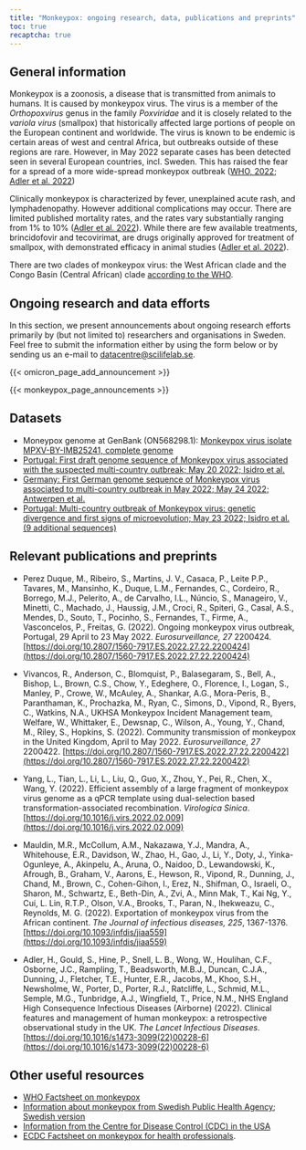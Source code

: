 ```yaml
---
title: "Monkeypox: ongoing research, data, publications and preprints"
toc: true
recaptcha: true
---
```


## General information

Monkeypox is a zoonosis, a disease that is transmitted from animals to humans. It is caused by monkeypox virus. The virus is a member of the *Orthopoxvirus* genus in the family *Poxviridae* and it is closely related to the *variola virus* (smallpox) that historically affected large portions of people on the European continent and worldwide. The virus is known to be endemic is certain areas of west and central Africa, but outbreaks outside of these regions are rare. However, in May 2022 separate cases has been detected seen in several European countries, incl. Sweden. This has raised the fear for a spread of a more wide-spread monkeypox outbreak ([WHO, 2022](https://www.who.int/health-topics/monkeypox#tab=tab_1); [Adler et al. 2022](https://doi.org/10.1016/s1473-3099(22)00228-6))

Clinically monkeypox is characterized by fever, unexplained acute rash, and lymphadenopathy. However additional complications may occur. There are limited published mortality rates, and the rates vary substantially ranging from 1% to 10% ([Adler et al. 2022](https://doi.org/10.1016/s1473-3099(22)00228-6)). While there are few available treatments,  brincidofovir and tecovirimat, are drugs originally approved for treatment of smallpox, with demonstrated efficacy in animal studies ([Adler et al. 2022](https://doi.org/10.1016/s1473-3099(22)00228-6)).

There are two clades of monkeypox virus: the West African clade and the Congo Basin (Central African) clade [according to the WHO](https://www.who.int/emergencies/disease-outbreak-news/item/2022-DON385).

## Ongoing research and data efforts

In this section, we present announcements about ongoing research efforts primarily by (but not limited to) researchers and organisations in Sweden. Feel free to submit the information either by using the form below or by sending us an e-mail to datacentre@scilifelab.se.

{{< omicron_page_add_announcement >}}

{{< monkeypox_page_announcements >}}

## Datasets

- Moneypox genome at GenBank (ON568298.1): [Monkeypox virus isolate MPXV-BY-IMB25241, complete genome](https://www.ncbi.nlm.nih.gov/nuccore/ON568298)
- [Portugal: First draft genome sequence of Monkeypox virus associated with the suspected multi-country outbreak; May 20 2022; Isidro et al.](https://virological.org/t/first-draft-genome-sequence-of-monkeypox-virus-associated-with-the-suspected-multi-country-outbreak-may-2022-confirmed-case-in-portugal/799)
- [Germany: First German genome sequence of Monkeypox virus associated to multi-country outbreak in May 2022; May 24 2022; Antwerpen et al.](https://virological.org/t/first-german-genome-sequence-of-monkeypox-virus-associated-to-multi-country-outbreak-in-may-2022/812)
- [Portugal: Multi-country outbreak of Monkeypox virus: genetic divergence and first signs of microevolution; May 23 2022; Isidro et al. (9 additional sequences)](https://virological.org/t/multi-country-outbreak-of-monkeypox-virus-genetic-divergence-and-first-signs-of-microevolution/806)

## Relevant publications and preprints

-  Perez Duque, M., Ribeiro, S., Martins, J. V., Casaca, P., Leite P.P., Tavares, M., Mansinho, K., Duque, L.M., Fernandes, C., Cordeiro, R., Borrego, M.J., Pelerito, A., de Carvalho, I.L., Núncio, S., Manageiro, V., Minetti, C., Machado, J., Haussig, J.M., Croci, R., Spiteri, G., Casal, A.S., Mendes, D., Souto, T., Pocinho, S., Fernandes, T., Firme, A., Vasconcelos, P., Freitas, G. (2022). Ongoing monkeypox virus outbreak, Portugal, 29 April to 23 May 2022. *Eurosurveillance, 27* 2200424. [https://doi.org/10.2807/1560-7917.ES.2022.27.22.2200424](https://doi.org/10.2807/1560-7917.ES.2022.27.22.2200424)

- Vivancos, R., Anderson, C., Blomquist, P., Balasegaram, S., Bell, A., Bishop, L., Brown, C.S., Chow, Y., Edeghere, O., Florence, I., Logan, S., Manley, P., Crowe, W., McAuley, A., Shankar, A.G., Mora-Peris, B., Paranthaman, K., Prochazka, M., Ryan, C., Simons, D., Vipond, R., Byers, C., Watkins, N.A., UKHSA Monkeypox Incident Management team, Welfare, W., Whittaker, E., Dewsnap, C., Wilson, A., Young, Y., Chand, M., Riley, S., Hopkins, S. (2022). Community transmission of monkeypox in the United Kingdom, April to May 2022. *Eurosurveillance, 27* 2200422. [https://doi.org/10.2807/1560-7917.ES.2022.27.22.2200422](https://doi.org/10.2807/1560-7917.ES.2022.27.22.2200422)

- Yang, L., Tian, L., Li, L., Liu, Q., Guo, X., Zhou, Y., Pei, R., Chen, X., Wang, Y. (2022). Efficient assembly of a large fragment of monkeypox virus genome as a qPCR template using dual-selection based transformation-associated recombination. *Virologica Sinica*. [https://doi.org/10.1016/j.virs.2022.02.009](https://doi.org/10.1016/j.virs.2022.02.009)

- Mauldin, M.R., McCollum, A.M., Nakazawa, Y.J., Mandra, A., Whitehouse, E.R., Davidson, W., Zhao, H., Gao, J., Li, Y., Doty, J., Yinka-Ogunleye, A., Akinpelu, A., Aruna, O., Naidoo, D., Lewandowski, K., Afrough, B., Graham, V., Aarons, E., Hewson, R., Vipond, R., Dunning, J., Chand, M., Brown, C., Cohen-Gihon, I., Erez, N., Shifman, O., Israeli, O., Sharon, M., Schwartz, E., Beth-Din, A., Zvi, A., Minn Mak, T., Kai Ng, Y., Cui, L. Lin, R.T.P., Olson, V.A., Brooks, T., Paran, N., Ihekweazu, C., Reynolds, M. G. (2022). Exportation of monkeypox virus from the African continent. *The Journal of infectious diseases, 225*, 1367-1376. [https://doi.org/10.1093/infdis/jiaa559](https://doi.org/10.1093/infdis/jiaa559)

- Adler, H., Gould, S., Hine, P., Snell, L. B., Wong, W., Houlihan, C.F., Osborne, J.C., Rampling, T., Beadsworth, M.B.J., Duncan, C.J.A., Dunning, J., Fletcher, T.E., Hunter, E.R., Jacobs, M., Khoo, S.H., Newsholme, W., Porter, D., Porter, R.J., Ratcliffe, L., Schmid, M.L., Semple, M.G., Tunbridge, A.J., Wingfield, T., Price, N.M., NHS England High Consequence Infectious Diseases (Airborne) (2022). Clinical features and management of human monkeypox: a retrospective observational study in the UK. *The Lancet Infectious Diseases*. [https://doi.org/10.1016/s1473-3099(22)00228-6](https://doi.org/10.1016/s1473-3099(22)00228-6)

## Other useful resources

- [WHO Factsheet on monkeypox](https://www.who.int/news-room/fact-sheets/detail/monkeypox)
- [Information about monkeypox from Swedish Public Health Agency](https://www.folkhalsomyndigheten.se/the-public-health-agency-of-sweden/communicable-disease-control/disease-information-about-monkeypox/); [Swedish version](https://www.folkhalsomyndigheten.se/smittskydd-beredskap/smittsamma-sjukdomar/apkoppor/)
- [Information from the Centre for Disease Control (CDC) in the USA](https://www.cdc.gov/poxvirus/monkeypox/index.html)
- [ECDC Factsheet on monkeypox for health professionals](https://www.ecdc.europa.eu/en/all-topics-z/monkeypox/factsheet-health-professionals).
